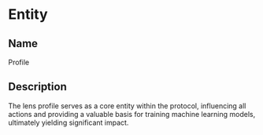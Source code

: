 # Entity

## Name

Profile

## Description

The lens profile serves as a core entity within the protocol, influencing all actions and providing a valuable basis for training machine learning models, ultimately yielding significant impact.
